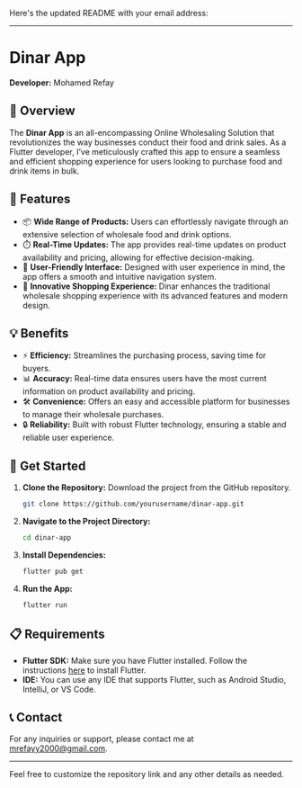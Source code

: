 Here's the updated README with your email address:

---

# Dinar App

**Developer:** Mohamed Refay

## 📝 Overview

The **Dinar App** is an all-encompassing Online Wholesaling Solution that revolutionizes the way businesses conduct their food and drink sales. As a Flutter developer, I’ve meticulously crafted this app to ensure a seamless and efficient shopping experience for users looking to purchase food and drink items in bulk.

## 🌟 Features

- 📦 **Wide Range of Products:** Users can effortlessly navigate through an extensive selection of wholesale food and drink options.
- ⏱️ **Real-Time Updates:** The app provides real-time updates on product availability and pricing, allowing for effective decision-making.
- 🧭 **User-Friendly Interface:** Designed with user experience in mind, the app offers a smooth and intuitive navigation system.
- 🚀 **Innovative Shopping Experience:** Dinar enhances the traditional wholesale shopping experience with its advanced features and modern design.

## 💡 Benefits

- ⚡ **Efficiency:** Streamlines the purchasing process, saving time for buyers.
- 📊 **Accuracy:** Real-time data ensures users have the most current information on product availability and pricing.
- 🛠️ **Convenience:** Offers an easy and accessible platform for businesses to manage their wholesale purchases.
- 🔒 **Reliability:** Built with robust Flutter technology, ensuring a stable and reliable user experience.

## 🚀 Get Started

1. **Clone the Repository:** Download the project from the GitHub repository.
   ```bash
   git clone https://github.com/yourusername/dinar-app.git
   ```
2. **Navigate to the Project Directory:**
   ```bash
   cd dinar-app
   ```
3. **Install Dependencies:**
   ```bash
   flutter pub get
   ```
4. **Run the App:**
   ```bash
   flutter run
   ```

## 📋 Requirements

- **Flutter SDK:** Make sure you have Flutter installed. Follow the instructions [here](https://flutter.dev/docs/get-started/install) to install Flutter.
- **IDE:** You can use any IDE that supports Flutter, such as Android Studio, IntelliJ, or VS Code.

## 📞 Contact

For any inquiries or support, please contact me at [mrefayy2000@gmail.com](mailto:mrefayy2000@gmail.com).

---

Feel free to customize the repository link and any other details as needed.
